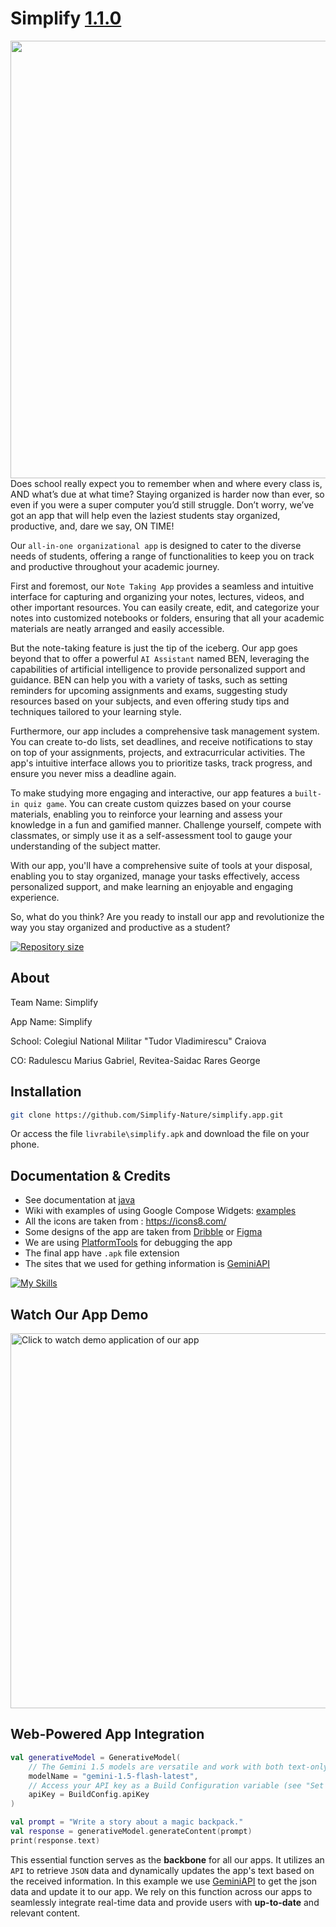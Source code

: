 
# Simplify [1.1.0](https://github.com/SuperMarius409/Simplifie)

<img align="right" height="700" src="https://github.com/Simplify-Nature/simplify.app/blob/main/assets/phone.png"/>

Does school really expect you to remember when and where every class is, AND what’s due at what time?
Staying organized is harder now than ever, so even if you were a super computer you’d still struggle.
Don’t worry, we’ve got an app that will help even the laziest students stay organized, productive, and, dare we say, ON TIME!

Our `all-in-one organizational app` is designed to cater to the diverse needs of students, offering a range of functionalities to keep you on track and productive throughout your academic journey.

First and foremost, our `Note Taking App` provides a seamless and intuitive interface for capturing and organizing your notes, lectures, videos, and other important resources. You can easily create, edit, and categorize your notes into customized notebooks or folders, ensuring that all your academic materials are neatly arranged and easily accessible.

But the note-taking feature is just the tip of the iceberg. Our app goes beyond that to offer a powerful `AI Assistant` named BEN, leveraging the capabilities of artificial intelligence to provide personalized support and guidance. BEN can help you with a variety of tasks, such as setting reminders for upcoming assignments and exams, suggesting study resources based on your subjects, and even offering study tips and techniques tailored to your learning style.

Furthermore, our app includes a comprehensive task management system. You can create to-do lists, set deadlines, and receive notifications to stay on top of your assignments, projects, and extracurricular activities. The app's intuitive interface allows you to prioritize tasks, track progress, and ensure you never miss a deadline again.

To make studying more engaging and interactive, our app features a `built-in quiz game`. You can create custom quizzes based on your course materials, enabling you to reinforce your learning and assess your knowledge in a fun and gamified manner. Challenge yourself, compete with classmates, or simply use it as a self-assessment tool to gauge your understanding of the subject matter.

With our app, you'll have a comprehensive suite of tools at your disposal, enabling you to stay organized, manage your tasks effectively, access personalized support, and make learning an enjoyable and engaging experience.

So, what do you think? Are you ready to install our app and revolutionize the way you stay organized and productive as a student?

[![Repository size](https://img.shields.io/github/repo-size/kivymd/kivymd.svg)](https://github.com/SuperMarius409)

## About

Team Name: Simplify

App Name: Simplify

School: Colegiul National Militar "Tudor Vladimirescu" Craiova

CO: Radulescu Marius Gabriel, Revitea-Saidac Rares George

## Installation

```bash
git clone https://github.com/Simplify-Nature/simplify.app.git
```
Or access the file `livrabile\simplify.apk` and download the file on your phone.

## Documentation & Credits

- See documentation at [java](https://docs.oracle.com/en/java/)
- Wiki with examples of using Google Compose Widgets: [examples](https://developer.android.com/samples)
- All the icons are taken from : https://icons8.com/
- Some designs of the app are taken from [Dribble](https://dribbble.com/) or [Figma](https://www.figma.com/)
- We are using [PlatformTools](https://developer.android.com/tools/releases/platform-tools) for debugging the app
- The final app have `.apk` file extension
- The sites that we used for gething information is [GeminiAPI](https://ai.google.dev/gemini-api/docs/api-key)

[![My Skills](https://skillicons.dev/icons?i=java,kotlin,firebase,gcp,androidstudio,ae,ps,ai)](https://skillicons.dev)

## Watch Our App Demo




<p align="left">
  <a href="https://drive.google.com/drive/folders/1A7GXL60SCmtimJzcJ3N-p_kYNe0b0Z-I?usp=sharing">
    <img 
        width="600" 
        src="https://preview.redd.it/okay-so-apparently-theres-an-issue-with-loading-or-watching-v0-rsegol869zfb1.jpg?width=640&crop=smart&auto=webp&s=415b227aa5b73effa2dda1fe8a5fa603fa5667d1" 
        title="Click to watch demo application of our app"
    >
  </a>
</p>

## Web-Powered App Integration

```kotlin
val generativeModel = GenerativeModel(
    // The Gemini 1.5 models are versatile and work with both text-only and multimodal prompts
    modelName = "gemini-1.5-flash-latest",
    // Access your API key as a Build Configuration variable (see "Set up your API key" above)
    apiKey = BuildConfig.apiKey
)

val prompt = "Write a story about a magic backpack."
val response = generativeModel.generateContent(prompt)
print(response.text)
```

This essential function serves as the **backbone** for all our apps. It utilizes an `API` to retrieve `JSON` data and dynamically updates the app's text based on the received information. In this example we use [GeminiAPI](https://ai.google.dev/gemini-api/docs/api-key) to get the json data and update it to our app. We rely on this function across our apps to seamlessly integrate real-time data and provide users with **up-to-date** and relevant content.

